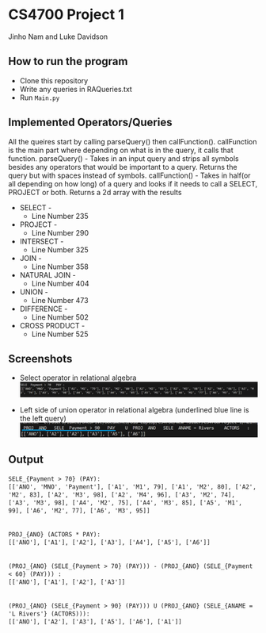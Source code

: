 # CS4700 Project 1
Jinho Nam and Luke Davidson


## How to run the program
- Clone this repository
- Write any queries in RAQueries.txt
- Run `Main.py`

## Implemented Operators/Queries
All the queires start by calling parseQuery() then callFunction(). callFunction is the main part where depending on what is in the query, it calls that function.
parseQuery() - Takes in an input query and strips all symbols besides any operators that would be important to a query. Returns the query but with spaces instead of symbols.
callFunction() - Takes in half(or all depending on how long) of a query and looks if it needs to call a SELECT, PROJECT or both. Returns a 2d array with the results

* SELECT -
  * Line Number 235
* PROJECT -
  * Line Number 290
* INTERSECT -
  * Line Number 325
* JOIN -
  * Line Number 358
* NATURAL JOIN -
  * Line Number 404
* UNION -
  * Line Number 473
* DIFFERENCE -
  * Line Number 502
* CROSS PRODUCT -
  * Line Number 525


## Screenshots 
- Select operator in relational algebra
![SELECT-relational-algebra](./images/select-operator.png)

- Left side of union operator in relational algebra
    (underlined blue line is the left query)
![Left-side-of-UNION](./images/left-query-of-union-operator.png)
## Output
```
SELE_{Payment > 70} (PAY):
[['ANO', 'MNO', 'Payment'], ['A1', 'M1', 79], ['A1', 'M2', 80], ['A2', 'M2', 83], ['A2', 'M3', 98], ['A2', 'M4', 96], ['A3', 'M2', 74], ['A3', 'M3', 98], ['A4', 'M2', 75], ['A4', 'M3', 85], ['A5', 'M1', 99], ['A6', 'M2', 77], ['A6', 'M3', 95]]


PROJ_{ANO} (ACTORS * PAY):
[['ANO'], ['A1'], ['A2'], ['A3'], ['A4'], ['A5'], ['A6']]


(PROJ_{ANO} (SELE_{Payment > 70} (PAY))) - (PROJ_{ANO} (SELE_{Payment < 60} (PAY))) :
[['ANO'], ['A1'], ['A2'], ['A3']]


(PROJ_{ANO} (SELE_{Payment > 90} (PAY))) U (PROJ_{ANO} (SELE_{ANAME = 'L Rivers'} (ACTORS))):
[['ANO'], ['A2'], ['A3'], ['A5'], ['A6'], ['A1']]
```
